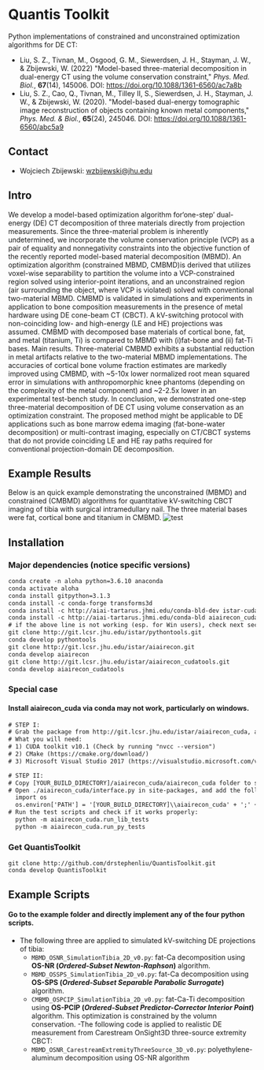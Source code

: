 # Quantis Toolkit
Python implementations of constrained and unconstrained optimization algorithms for DE CT:
- Liu, S. Z., Tivnan, M., Osgood, G. M., Siewerdsen, J. H., Stayman, J. W., & Zbijewski, W. (2022) "Model-based three-material decomposition in dual-energy CT using the volume conservation constraint," *Phys. Med. Biol.*, **67**(14), 145006. DOI: https://doi.org/10.1088/1361-6560/ac7a8b
- Liu, S. Z., Cao, Q., Tivnan, M., Tilley II, S., Siewerdsen, J. H., Stayman, J. W., & Zbijewski, W. (2020). "Model-based dual-energy tomographic image reconstruction of objects containing known metal components," *Phys. Med. & Biol.*, **65**(24), 245046. DOI: https://doi.org/10.1088/1361-6560/abc5a9

## Contact
- Wojciech Zbijewski: wzbijewski@jhu.edu

## Intro
We develop a model-based optimization algorithm for‘one-step’ dual-energy (DE) CT decomposition of three materials directly from projection measurements. Since the three-material problem is inherently undetermined, we incorporate the volume conservation principle (VCP) as a pair of equality and nonnegativity constraints into the objective function of the recently reported model-based material decomposition (MBMD). An optimization algorithm (constrained MBMD, CMBMD)is derived that utilizes voxel-wise separability to partition the volume into a VCP-constrained region solved using interior-point iterations, and an unconstrained region (air surrounding the object, where VCP is violated) solved with conventional two-material MBMD. CMBMD is validated in simulations and experiments in application to bone composition measurements in the presence of metal hardware using DE cone-beam CT (CBCT). A kV-switching protocol with non-coinciding low- and high-energy (LE and HE) projections was assumed. CMBMD with decomposed base materials of cortical bone, fat, and metal (titanium, Ti) is compared to MBMD with (i)fat-bone and (ii) fat-Ti bases. Main results. Three-material CMBMD exhibits a substantial reduction in metal artifacts relative to the two-material MBMD implementations. The accuracies of cortical bone volume fraction estimates are markedly improved using CMBMD, with ~5-10x lower normalized root mean squared error in simulations with anthropomorphic knee phantoms (depending on the complexity of the metal component) and ~2-2.5x lower in an experimental test-bench study. In conclusion, we demonstrated one-step three-material decomposition of DE CT using volume conservation as an optimization constraint. The proposed method might be applicable to DE applications such as bone marrow edema imaging (fat-bone-water decomposition) or multi-contrast imaging, especially on CT/CBCT systems that do not provide coinciding LE and HE ray paths required for conventional projection-domain DE decomposition.

## Example Results
Below is an quick example demonstrating the unconstrained (MBMD) and constrained (CMBMD) algorithms for quantitative kV-switching CBCT imaging of tibia with surgical intramedullary nail. The three material bases were fat, cortical bone and titanium in CMBMD.
![test](https://user-images.githubusercontent.com/108881232/194618510-86fd776f-663f-40f4-b212-29143f9868b1.png)

## Installation
### Major dependencies (notice specific versions)
  ```diff
  conda create -n aloha python=3.6.10 anaconda
  conda activate aloha
  conda install gitpython=3.1.3
  conda install -c conda-forge transforms3d
  conda install -c http://aiai-tartarus.jhmi.edu/conda-bld-dev istar-cudatools
  conda install -c http://aiai-tartarus.jhmi.edu/conda-bld aiairecon_cuda=0.1.147
  # if the above line is not working (esp. for Win users), check next section or talk to Stephen
  git clone http://git.lcsr.jhu.edu/istar/pythontools.git
  conda develop pythontools
  git clone http://git.lcsr.jhu.edu/istar/aiairecon.git
  conda develop aiairecon
  git clone http://git.lcsr.jhu.edu/istar/aiairecon_cudatools.git
  conda develop aiairecon_cudatools
  ```

### Special case
  #### Install aiairecon_cuda via conda may not work, particularly on windows.
  ```diff
  # STEP I: 
  # Grab the package from http://git.lcsr.jhu.edu/istar/aiairecon_cuda, and compile manually
  # What you will need:
  # 1) CUDA toolkit v10.1 (Check by running "nvcc --version")
  # 2) CMake (https://cmake.org/download/)
  # 3) Microsoft Visual Studio 2017 (https://visualstudio.microsoft.com/vs/older-downloads/)
  ```
  ```diff
  # STEP II: 
  # Copy [YOUR_BUILD_DIRECTORY]/aiairecon_cuda/aiairecon_cuda folder to site-packages
  # Open ./aiairecon_cuda/interface.py in site-packages, and add the following at the beginning:
    import os
    os.environ['PATH'] = '[YOUR_BUILD_DIRECTORY]\\aiairecon_cuda' + ';' + os.environ['PATH']
  # Run the test scripts and check if it works properly:
    python -m aiairecon_cuda.run_lib_tests
    python -m aiairecon_cuda.run_py_tests
  ```

### Get QuantisToolkit
  ```
  git clone http://github.com/drstephenliu/QuantisToolkit.git
  conda develop QuantisToolkit
  ```

## Example Scripts
#### Go to the example folder and directly implement any of the four python scripts.
- The following three are applied to simulated kV-switching DE projections of tibia:
  - `MBMD_OSNR_SimulationTibia_2D_v0.py`: fat-Ca decomposition using **OS-NR (_Ordered-Subset Newton-Raphson_)** algorithm.
  - `MBMD_OSSPS_SimulationTibia_2D_v0.py`: fat-Ca decomposition using **OS-SPS (_Ordered-Subset Separable Parabolic Surrogate_)** algorithm.
  - `CMBMD_OSPCIP_SimulationTibia_2D_v0.py`: fat-Ca-Ti decomposition using **OS-PCIP (_Ordered-Subset Predictor-Corrector Interior Point_)** algorithm. This optimization is constrained by the volumn conservation.
-The following code is applied to realistic DE measurement from Carestream OnSight3D three-source extremity CBCT:
  - `MBMD_OSNR_CarestreamExtremityThreeSource_3D_v0.py`: polyethylene-aluminum decomposition using OS-NR algorithm
